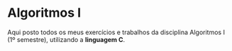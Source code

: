 # Algoritmos I

Aqui posto todos os meus exercícios e trabalhos da disciplina Algoritmos I (1º semestre), utilizando a <b>linguagem C</b>.

